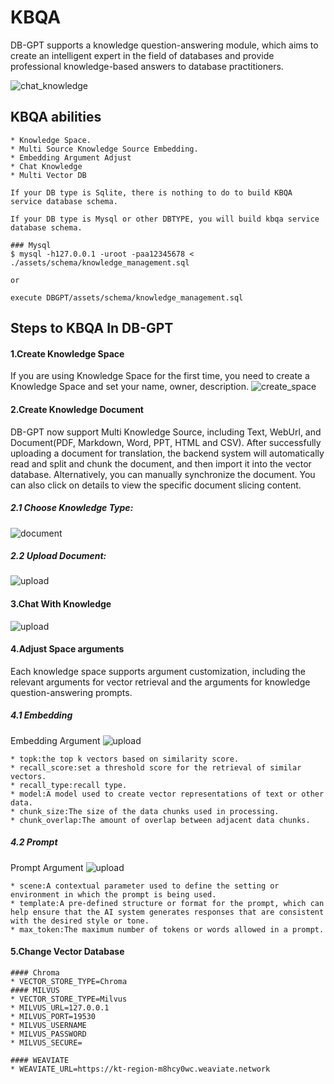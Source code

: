 KBQA
==================================
DB-GPT supports a knowledge question-answering module, which aims to create an intelligent expert in the field of databases and provide professional knowledge-based answers to database practitioners.

![chat_knowledge](../../../../assets/chat_knowledge.png)

## KBQA abilities


```{admonition} KBQA abilities
* Knowledge Space.
* Multi Source Knowledge Source Embedding.
* Embedding Argument Adjust
* Chat Knowledge
* Multi Vector DB
```

```{note}
If your DB type is Sqlite, there is nothing to do to build KBQA service database schema.

If your DB type is Mysql or other DBTYPE, you will build kbqa service database schema.

### Mysql
$ mysql -h127.0.0.1 -uroot -paa12345678 < ./assets/schema/knowledge_management.sql

or 

execute DBGPT/assets/schema/knowledge_management.sql
```

## Steps to KBQA In DB-GPT

#### 1.Create Knowledge Space
If you are using Knowledge Space for the first time, you need to create a Knowledge Space and set your name, owner, description.
![create_space](../../../../assets/kbqa/create_space.png)



#### 2.Create Knowledge Document
DB-GPT now support Multi Knowledge Source, including Text, WebUrl, and Document(PDF, Markdown, Word, PPT, HTML and CSV).
After successfully uploading a document for translation, the backend system will automatically read and split and chunk the document, and then import it into the vector database. Alternatively, you can manually synchronize the document. You can also click on details to view the specific document slicing content.
##### 2.1 Choose Knowledge Type:
![document](../../../../assets/kbqa/document.jpg)

##### 2.2 Upload Document:
![upload](../../../../assets/kbqa/upload.jpg)


#### 3.Chat With Knowledge
![upload](../../../../assets/kbqa/begin_chat.jpg)

#### 4.Adjust Space arguments
Each knowledge space supports argument customization, including the relevant arguments for vector retrieval and the arguments for knowledge question-answering prompts.
##### 4.1 Embedding
Embedding Argument
![upload](../../../../assets/kbqa/embedding.png)

```{tip} Embedding arguments
* topk:the top k vectors based on similarity score.
* recall_score:set a threshold score for the retrieval of similar vectors.
* recall_type:recall type. 
* model:A model used to create vector representations of text or other data.
* chunk_size:The size of the data chunks used in processing.
* chunk_overlap:The amount of overlap between adjacent data chunks.
```

##### 4.2 Prompt
Prompt Argument
![upload](../../../../assets/kbqa/prompt.png)

```{tip} Prompt arguments
* scene:A contextual parameter used to define the setting or environment in which the prompt is being used.
* template:A pre-defined structure or format for the prompt, which can help ensure that the AI system generates responses that are consistent with the desired style or tone.
* max_token:The maximum number of tokens or words allowed in a prompt. 
```

#### 5.Change Vector Database

```{admonition} Vector Store SETTINGS
#### Chroma
* VECTOR_STORE_TYPE=Chroma
#### MILVUS
* VECTOR_STORE_TYPE=Milvus
* MILVUS_URL=127.0.0.1
* MILVUS_PORT=19530
* MILVUS_USERNAME
* MILVUS_PASSWORD
* MILVUS_SECURE=

#### WEAVIATE
* WEAVIATE_URL=https://kt-region-m8hcy0wc.weaviate.network
```